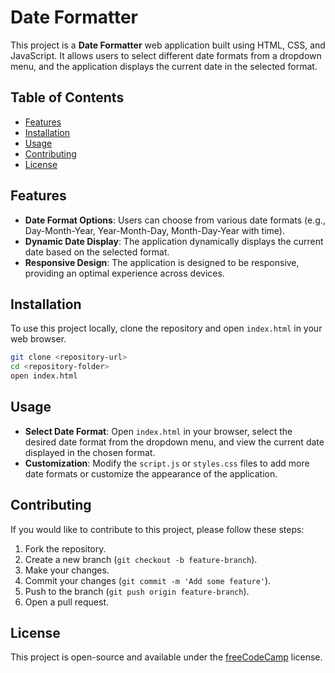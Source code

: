 # Date Formatter

This project is a **Date Formatter** web application built using HTML, CSS, and JavaScript. It allows users to select different date formats from a dropdown menu, and the application displays the current date in the selected format.

## Table of Contents

- [Features](#features)
- [Installation](#installation)
- [Usage](#usage)
- [Contributing](#contributing)
- [License](#license)

## Features

- **Date Format Options**: Users can choose from various date formats (e.g., Day-Month-Year, Year-Month-Day, Month-Day-Year with time).
- **Dynamic Date Display**: The application dynamically displays the current date based on the selected format.
- **Responsive Design**: The application is designed to be responsive, providing an optimal experience across devices.

## Installation

To use this project locally, clone the repository and open `index.html` in your web browser.

```bash
git clone <repository-url>
cd <repository-folder>
open index.html
```

## Usage

- **Select Date Format**: Open `index.html` in your browser, select the desired date format from the dropdown menu, and view the current date displayed in the chosen format.
- **Customization**: Modify the `script.js` or `styles.css` files to add more date formats or customize the appearance of the application.

## Contributing

If you would like to contribute to this project, please follow these steps:

1. Fork the repository.
2. Create a new branch (`git checkout -b feature-branch`).
3. Make your changes.
4. Commit your changes (`git commit -m 'Add some feature'`).
5. Push to the branch (`git push origin feature-branch`).
6. Open a pull request.

## License

This project is open-source and available under the [freeCodeCamp](https://www.freecodecamp.org) license.
